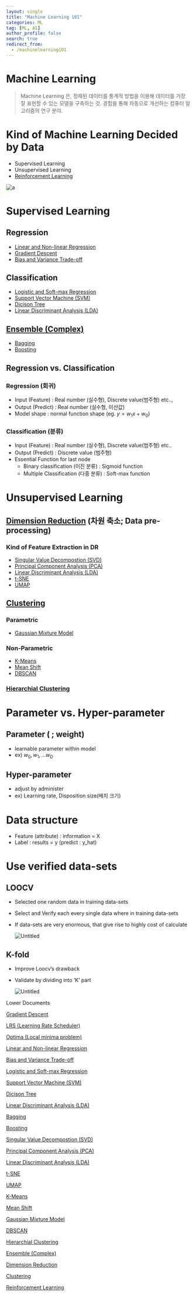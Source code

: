 ```yaml
---
layout: single
title: "Machine Learning 101"
categories: ML
tag: [ML, AI]
author_profile: false
search: true
redirect_from:
  - /machinelearning101
---
```



# Machine Learning

> Machine Learning 은, 정제된 데이터를 통계적 방법을 이용해 데이터를 가장 잘 표현할 수 있는 모델을 구축하는 것. 경험을 통해 자동으로 개선하는 컴퓨터 알고리즘의 연구 분야.
> 

# Kind of Machine Learning Decided by Data

- Supervised Learning
- Unsupervised Learning
- [Reinforcement Learning](https://www.notion.so/Reinforcement-Learning-db77c17aa27f469bb78819690688cee6?pvs=21)

![a]({{site.url}}_posts/study/ML/ml101/ml101.png)

# Supervised Learning

## Regression

- [Linear and Non-linear Regression](https://www.notion.so/Linear-and-Non-linear-Regression-ae1a552966a04ff298180bd7ffb0ab84?pvs=21)
- [Gradient Descent](https://www.notion.so/Gradient-Descent-aa1c49bfa7ce43f18b02c3040d7ba050?pvs=21)
- [Bias and Variance Trade-off](https://www.notion.so/Bias-and-Variance-Trade-off-d60ef99cf5ad43679a8ede2a08e80943?pvs=21)

## Classification

- [Logistic and Soft-max Regression](https://www.notion.so/Logistic-and-Soft-max-Regression-3bb3afc3a96c41afb8d483f5ab888a3d?pvs=21)
- [Support Vector Machine (SVM)](https://www.notion.so/Support-Vector-Machine-SVM-983a2cc660224238aa7e6da3ce42dc41?pvs=21)
- [Dicison Tree](https://www.notion.so/Dicison-Tree-983f9fac33ac43b98ace686faaf422e0?pvs=21)
- [Linear Discriminant Analysis (LDA)](https://www.notion.so/Linear-Discriminant-Analysis-LDA-8808104ff8524e09b7d429869c0bb7ad?pvs=21)

## [Ensemble (Complex)](https://www.notion.so/Ensemble-Complex-f7f9181358a048759159eacb55ee1ea0?pvs=21)

- [Bagging](https://www.notion.so/Bagging-d31aa1187e00477e89f464254e6f8993?pvs=21)
- [Boosting](https://www.notion.so/Boosting-884046b371f34e9f936f54d5f5e507f8?pvs=21)

## Regression vs. Classification

### Regression (회귀)

- Input (Feature) : Real number (실수형),  Discrete value(범주형) etc..,
- Output (Predict) : Real number (실수형, 이산값)
- Model shape : normal function shape (eg. $y = w_{1}x + w_{0}$)

### Classification (분류)

- Input (Feature) : Real number (실수형),  Discrete value(범주형) etc..
- Output (Predict) : Discrete value (범주형)
- Essential Function for last node
    - Binary classification (이진 분류) : Sigmoid function
    - Multiple Classification (다중 분류) : Soft-max function

# Unsupervised Learning

## [Dimension Reduction](https://www.notion.so/Dimension-Reduction-45abe195f9f447bfb4c4982c613ef4fa?pvs=21) (차원 축소; Data pre-processing)

### Kind of Feature Extraction in DR

- [Singular Value Decompostion (SVD)](https://www.notion.so/Singular-Value-Decompostion-SVD-5da6cb1712364bd9845ae07a13698a02?pvs=21)
- [Principal Component Analysis (PCA)](https://www.notion.so/Principal-Component-Analysis-PCA-66343cdc55d34874a61101bf40942d5b?pvs=21)
- [Linear Discriminant Analysis (LDA)](https://www.notion.so/Linear-Discriminant-Analysis-LDA-2b14db1bad49487b85eb708d31b1c1bf?pvs=21)
- [t-SNE](https://www.notion.so/t-SNE-fd6407b027c34b2c8001365a1ac309b6?pvs=21)
- [UMAP](https://www.notion.so/UMAP-11c80720f11a442f8752f87091e3978e?pvs=21)

## [Clustering](https://www.notion.so/Clustering-fbbfae030d4048be891716a048687704?pvs=21)

### Parametric

- [Gaussian Mixture Model](https://www.notion.so/Gaussian-Mixture-Model-788947a18796444993171391bbda5332?pvs=21)

### Non-Parametric

- [K-Means](https://www.notion.so/K-Means-c37168198a6a46fb9b5378ed97ac186e?pvs=21)
- [Mean Shift](https://www.notion.so/Mean-Shift-579f0e5b05924843894dd55cfcdcb199?pvs=21)
- [DBSCAN](https://www.notion.so/DBSCAN-61c514e745ed47c3ae19ea017bfc2fa9?pvs=21)

### [Hierarchial Clustering](https://www.notion.so/Hierarchial-Clustering-0297536f98824b8e8ed209fafe05fae9?pvs=21)

# Parameter vs. Hyper-parameter

## Parameter ( ; weight)

- learnable parameter within model
- ex) $w_{0}, w_{1}, ... w_{D}$

## Hyper-parameter

- adjust by administer
- ex) Learning rate, Disposition size(배치 크기)

# Data structure

- Feature (attribute) : information = X
- Label : results = y (predict : y_hat)

# Use verified data-sets

## LOOCV

- Selected one random data in training data-sets
- Select and Verify each every single data where in training data-sets
- If data-sets are very enormous, that give rise to highly cost of calculate
  
    ![Untitled]({{site.url}}/study/ML/ml101/loocv.png)
    

## K-fold

- Improve Loocv’s drawback
- Validate by dividing into ‘K’ part
  
    ![Untitled]({{site.url}}_posts/study/ML/ml101/kfold.png)
    

Lower Documents

[Gradient Descent](https://www.notion.so/Gradient-Descent-aa1c49bfa7ce43f18b02c3040d7ba050?pvs=21)

[LRS (Learning Rate Scheduler)](https://www.notion.so/LRS-Learning-Rate-Scheduler-2be9e4dc1e11422da41eee7fcaf22aa9?pvs=21)

[Optima (Local minima problem)](https://www.notion.so/Optima-Local-minima-problem-90ceae844ae54ea8acdb27f3958aaa6d?pvs=21)

[Linear and Non-linear Regression](https://www.notion.so/Linear-and-Non-linear-Regression-ae1a552966a04ff298180bd7ffb0ab84?pvs=21)

[Bias and Variance Trade-off](https://www.notion.so/Bias-and-Variance-Trade-off-d60ef99cf5ad43679a8ede2a08e80943?pvs=21)

[Logistic and Soft-max Regression](https://www.notion.so/Logistic-and-Soft-max-Regression-3bb3afc3a96c41afb8d483f5ab888a3d?pvs=21)

[Support Vector Machine (SVM)](https://www.notion.so/Support-Vector-Machine-SVM-983a2cc660224238aa7e6da3ce42dc41?pvs=21)

[Dicison Tree](https://www.notion.so/Dicison-Tree-983f9fac33ac43b98ace686faaf422e0?pvs=21)

[Linear Discriminant Analysis (LDA)](https://www.notion.so/Linear-Discriminant-Analysis-LDA-8808104ff8524e09b7d429869c0bb7ad?pvs=21)

[Bagging](https://www.notion.so/Bagging-d31aa1187e00477e89f464254e6f8993?pvs=21)

[Boosting](https://www.notion.so/Boosting-884046b371f34e9f936f54d5f5e507f8?pvs=21)

[Singular Value Decompostion (SVD)](https://www.notion.so/Singular-Value-Decompostion-SVD-5da6cb1712364bd9845ae07a13698a02?pvs=21)

[Principal Component Analysis (PCA)](https://www.notion.so/Principal-Component-Analysis-PCA-66343cdc55d34874a61101bf40942d5b?pvs=21)

[Linear Discriminant Analysis (LDA)](https://www.notion.so/Linear-Discriminant-Analysis-LDA-2b14db1bad49487b85eb708d31b1c1bf?pvs=21)

[t-SNE](https://www.notion.so/t-SNE-fd6407b027c34b2c8001365a1ac309b6?pvs=21)

[UMAP](https://www.notion.so/UMAP-11c80720f11a442f8752f87091e3978e?pvs=21)

[K-Means](https://www.notion.so/K-Means-c37168198a6a46fb9b5378ed97ac186e?pvs=21)

[Mean Shift](https://www.notion.so/Mean-Shift-579f0e5b05924843894dd55cfcdcb199?pvs=21)

[Gaussian Mixture Model](https://www.notion.so/Gaussian-Mixture-Model-788947a18796444993171391bbda5332?pvs=21)

[DBSCAN](https://www.notion.so/DBSCAN-61c514e745ed47c3ae19ea017bfc2fa9?pvs=21)

[Hierarchial Clustering](https://www.notion.so/Hierarchial-Clustering-0297536f98824b8e8ed209fafe05fae9?pvs=21)

[Ensemble (Complex)](https://www.notion.so/Ensemble-Complex-f7f9181358a048759159eacb55ee1ea0?pvs=21)

[Dimension Reduction](https://www.notion.so/Dimension-Reduction-45abe195f9f447bfb4c4982c613ef4fa?pvs=21)

[Clustering](https://www.notion.so/Clustering-fbbfae030d4048be891716a048687704?pvs=21)

[Reinforcement Learning](https://www.notion.so/Reinforcement-Learning-db77c17aa27f469bb78819690688cee6?pvs=21)
